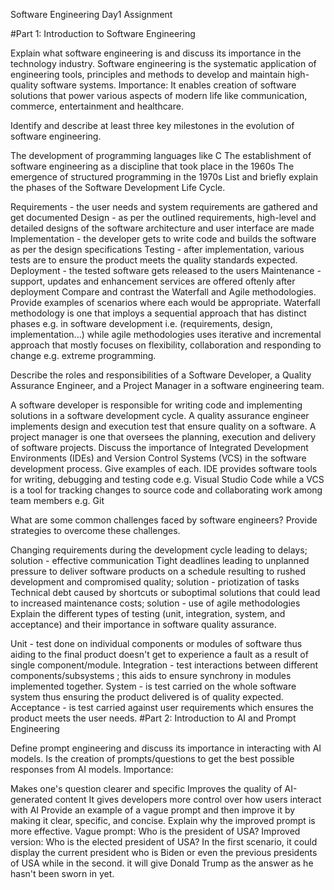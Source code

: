 Software Engineering Day1 Assignment

#Part 1: Introduction to Software Engineering

Explain what software engineering is and discuss its importance in the technology industry. Software engineering is the systematic application of engineering tools, principles and methods to develop and maintain high-quality software systems. Importance: It enables creation of software solutions that power various aspects of modern life like communication, commerce, entertainment and healthcare.

Identify and describe at least three key milestones in the evolution of software engineering.

The development of programming languages like C
The establishment of software engineering as a discipline that took place in the 1960s
The emergence of structured programming in the 1970s
List and briefly explain the phases of the Software Development Life Cycle.

Requirements - the user needs and system requirements are gathered and get documented
Design - as per the outlined requirements, high-level and detailed designs of the software architecture and user interface are made
Implementation - the developer gets to write code and builds the software as per the design specifications
Testing - after implementation, various tests are to ensure the product meets the quality standards expected.
Deployment - the tested software gets released to the users
Maintenance - support, updates and enhancement services are offered oftenly after deployment
Compare and contrast the Waterfall and Agile methodologies. Provide examples of scenarios where each would be appropriate. Waterfall methodology is one that imploys a sequential approach that has distinct phases e.g. in software development i.e. (requirements, design, implementation...) while agile methodologies uses iterative and incremental approach that mostly focuses on flexibility, collaboration and responding to change e.g. extreme programming.

Describe the roles and responsibilities of a Software Developer, a Quality Assurance Engineer, and a Project Manager in a software engineering team.

A software developer is responsible for writing code and implementing solutions in a software development cycle.
A quality assurance engineer implements design and execution test that ensure quality on a software.
A project manager is one that oversees the planning, execution and delivery of software projects.
Discuss the importance of Integrated Development Environments (IDEs) and Version Control Systems (VCS) in the software development process. Give examples of each. IDE provides software tools for writing, debugging and testing code e.g. Visual Studio Code while a VCS is a tool for tracking changes to source code and collaborating work among team members e.g. Git

What are some common challenges faced by software engineers? Provide strategies to overcome these challenges.

Changing requirements during the development cycle leading to delays; solution - effective communication
Tight deadlines leading to unplanned pressure to deliver software products on a schedule resulting to rushed development and compromised quality; solution - priotization of tasks
Technical debt caused by shortcuts or suboptimal solutions that could lead to increased maintenance costs; solution - use of agile methodologies
Explain the different types of testing (unit, integration, system, and acceptance) and their importance in software quality assurance.

Unit - test done on individual components or modules of software thus aiding to the final product doesn't get to experience a fault as a result of single component/module.
Integration - test interactions between different components/subsystems ; this aids to ensure synchrony in modules implemented together.
System - is test carried on the whole software system thus ensuring the product delivered is of quality expected.
Acceptance - is test carried against user requirements which ensures the product meets the user needs.
#Part 2: Introduction to AI and Prompt Engineering

Define prompt engineering and discuss its importance in interacting with AI models. Is the creation of prompts/questions to get the best possible responses from AI models. Importance:

Makes one's question clearer and specific
Improves the quality of AI-generated content
It gives developers more control over how users interact with AI
Provide an example of a vague prompt and then improve it by making it clear, specific, and concise. Explain why the improved prompt is more effective. Vague prompt: Who is the president of USA? Improved version: Who is the elected president of USA? In the first scenario, it could display the current president who is Biden or even the previous presidents of USA while in the second. it will give Donald Trump as the answer as he hasn't been sworn in yet.
